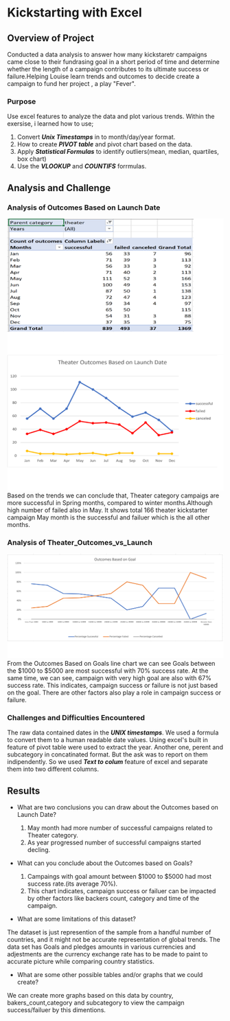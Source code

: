 # Kickstarting with Excel

## Overview of Project
Conducted a data analysis to answer how many kickstaretr campaigns came close to their fundrasing goal in a short period of time and 
determine whether the length of a campaign contributes to its ultimate success or failure.Helping Louise learn trends and outcomes to decide create a campaign to fund her project , a play "Fever".



### Purpose
 Use excel features to analyze the data and plot various trends. Within the exersise, i learned how to use;
   1. Convert ***Unix Timestamps*** in to month/day/year format.
   2. How to create ***PIVOT table*** and pivot chart based on the data.
   3. Apply ***Statistical Formulas*** to identify outliers(mean, median, quartiles, box chart)
   4. Use the ***VLOOKUP*** and ***COUNTIFS*** forrmulas.


## Analysis and Challenge

### Analysis of Outcomes Based on Launch Date

![Theater Outcomes Based on Launch Date-pivot](/Resources/Theater_Outcomes_vs_Launch_pivot.png)
![Theater Outcomes Based on Launch Date](/Resources/Theater_Outcomes_vs_Launch.png)
Based on the trends we can conclude that, Theater category campaigs are more successful in Spring months, compared to winter months.Although high number of failed also in May. It shows total 166 theater kickstarter campaign May month is the successful 
and failuer which is the all other months.

### Analysis of Theater_Outcomes_vs_Launch

![Theater_Outcomes_vs_Launch](/Resources/Outcomes_vs_Goals.png)
From the Outcomes Based on Goals line chart we can see Goals between the $1000 to $5000 are most successful with 70% success rate. At the same time, we can see, campaign with very high goal are also with 67% success rate.
This indicates, campaign success or failure is not just based on the goal. There are other factors also play a role in campaign success or failure.
 

### Challenges and Difficulties Encountered
The raw data  contained dates in the ***UNIX timestamps***. We used a formula to convert them to a human readable date values. Using excel's built in feature of pivot table were used to extract the year.
Another one, perent and subcategory in concatinated format. But the ask was to report on them indipendently. So we used ***Text to colum*** feature of excel and separate them into two different columns.

## Results

- What are two conclusions you can draw about the Outcomes based on Launch Date?
   1. May month had more number of successful campaigns related to Theater category.
   2. As year progressed number of successful campaigns started decling.

- What can you conclude about the Outcomes based on Goals?
   1. Campaings with goal amount between $1000 to $5000 had most success rate.(its average 70%).
   2. This chart indicates, campaign success or failuer can be impacted by other factors like backers count, category and time of the campaign.

- What are some limitations of this dataset?

The dataset is just represention of the sample from a handful number of countries, and it might not be accurate representation of global trends.
The data set has Goals and pledges amounts in various currencies and adjestments are the currency exchange rate has to be made to paint to accurate picture while comparing country statistics.

- What are some other possible tables and/or graphs that we could create?

We can create more graphs based on this data  by country, bakers_count,category and subcategory to view the campaign success/failuer by this dimentions.
 
